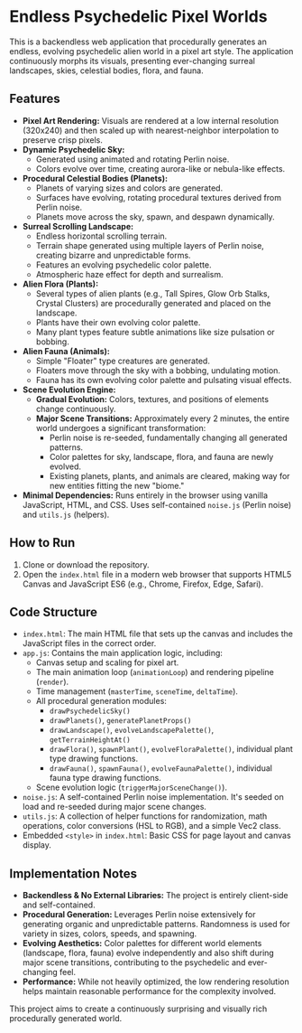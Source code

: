 # Endless Psychedelic Pixel Worlds

This is a backendless web application that procedurally generates an endless, evolving psychedelic alien world in a pixel art style. The application continuously morphs its visuals, presenting ever-changing surreal landscapes, skies, celestial bodies, flora, and fauna.

## Features

*   **Pixel Art Rendering:** Visuals are rendered at a low internal resolution (320x240) and then scaled up with nearest-neighbor interpolation to preserve crisp pixels.
*   **Dynamic Psychedelic Sky:**
    *   Generated using animated and rotating Perlin noise.
    *   Colors evolve over time, creating aurora-like or nebula-like effects.
*   **Procedural Celestial Bodies (Planets):**
    *   Planets of varying sizes and colors are generated.
    *   Surfaces have evolving, rotating procedural textures derived from Perlin noise.
    *   Planets move across the sky, spawn, and despawn dynamically.
*   **Surreal Scrolling Landscape:**
    *   Endless horizontal scrolling terrain.
    *   Terrain shape generated using multiple layers of Perlin noise, creating bizarre and unpredictable forms.
    *   Features an evolving psychedelic color palette.
    *   Atmospheric haze effect for depth and surrealism.
*   **Alien Flora (Plants):**
    *   Several types of alien plants (e.g., Tall Spires, Glow Orb Stalks, Crystal Clusters) are procedurally generated and placed on the landscape.
    *   Plants have their own evolving color palette.
    *   Many plant types feature subtle animations like size pulsation or bobbing.
*   **Alien Fauna (Animals):**
    *   Simple "Floater" type creatures are generated.
    *   Floaters move through the sky with a bobbing, undulating motion.
    *   Fauna has its own evolving color palette and pulsating visual effects.
*   **Scene Evolution Engine:**
    *   **Gradual Evolution:** Colors, textures, and positions of elements change continuously.
    *   **Major Scene Transitions:** Approximately every 2 minutes, the entire world undergoes a significant transformation:
        *   Perlin noise is re-seeded, fundamentally changing all generated patterns.
        *   Color palettes for sky, landscape, flora, and fauna are newly evolved.
        *   Existing planets, plants, and animals are cleared, making way for new entities fitting the new "biome."
*   **Minimal Dependencies:** Runs entirely in the browser using vanilla JavaScript, HTML, and CSS. Uses self-contained `noise.js` (Perlin noise) and `utils.js` (helpers).

## How to Run

1.  Clone or download the repository.
2.  Open the `index.html` file in a modern web browser that supports HTML5 Canvas and JavaScript ES6 (e.g., Chrome, Firefox, Edge, Safari).

## Code Structure

*   `index.html`: The main HTML file that sets up the canvas and includes the JavaScript files in the correct order.
*   `app.js`: Contains the main application logic, including:
    *   Canvas setup and scaling for pixel art.
    *   The main animation loop (`animationLoop`) and rendering pipeline (`render`).
    *   Time management (`masterTime`, `sceneTime`, `deltaTime`).
    *   All procedural generation modules:
        *   `drawPsychedelicSky()`
        *   `drawPlanets()`, `generatePlanetProps()`
        *   `drawLandscape()`, `evolveLandscapePalette()`, `getTerrainHeightAt()`
        *   `drawFlora()`, `spawnPlant()`, `evolveFloraPalette()`, individual plant type drawing functions.
        *   `drawFauna()`, `spawnFauna()`, `evolveFaunaPalette()`, individual fauna type drawing functions.
    *   Scene evolution logic (`triggerMajorSceneChange()`).
*   `noise.js`: A self-contained Perlin noise implementation. It's seeded on load and re-seeded during major scene changes.
*   `utils.js`: A collection of helper functions for randomization, math operations, color conversions (HSL to RGB), and a simple Vec2 class.
*   Embedded `<style>` in `index.html`: Basic CSS for page layout and canvas display.

## Implementation Notes

*   **Backendless & No External Libraries:** The project is entirely client-side and self-contained.
*   **Procedural Generation:** Leverages Perlin noise extensively for generating organic and unpredictable patterns. Randomness is used for variety in sizes, colors, speeds, and spawning.
*   **Evolving Aesthetics:** Color palettes for different world elements (landscape, flora, fauna) evolve independently and also shift during major scene transitions, contributing to the psychedelic and ever-changing feel.
*   **Performance:** While not heavily optimized, the low rendering resolution helps maintain reasonable performance for the complexity involved.

This project aims to create a continuously surprising and visually rich procedurally generated world.
